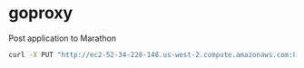 # goproxy

Post application to Marathon 

```bash
curl -X PUT "http://ec2-52-34-228-148.us-west-2.compute.amazonaws.com:8080/v2/apps/router" -d @"router.json" -H "Content-type: application/json"
```

